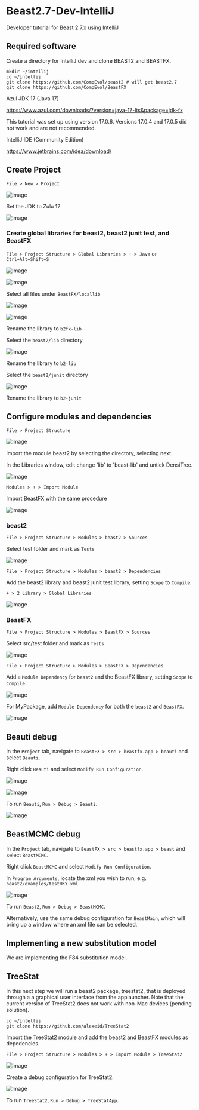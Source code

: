 # Beast2.7-Dev-IntelliJ
Developer tutorial for Beast 2.7.x using IntelliJ

## Required software
Create a directory for IntelliJ dev and clone BEAST2 and BEASTFX.
```
mkdir ~/intellij
cd ~/intellij
git clone https://github.com/CompEvol/beast2 # will get beast2.7
git clone https://github.com/CompEvol/BeastFX
```
Azul JDK 17 (Java 17)

https://www.azul.com/downloads/?version=java-17-lts&package=jdk-fx

This tutorial was set up using version 17.0.6. Versions 17.0.4 and 17.0.5 did not work and are not recommended.

IntelliJ IDE (Community Edition)

https://www.jetbrains.com/idea/download/

## Create Project
`File > New > Project`

![image](https://user-images.githubusercontent.com/52638982/222627863-14ca2f97-433c-4252-8546-e58a2c488d5b.png)

Set the JDK to Zulu 17

![image](https://user-images.githubusercontent.com/52638982/220499283-1814a99e-15e4-43b2-b254-7a93bff2e63b.png)

### Create global libraries for beast2, beast2 junit test, and BeastFX
 
`File > Project Structure > Global Libraries > + > Java` or `Ctrl+Alt+Shift+S`

![image](https://user-images.githubusercontent.com/52638982/222628023-6442000a-9269-4a91-a8eb-fa9bd2645ff0.png)

![image](https://user-images.githubusercontent.com/52638982/222628784-48577171-6f6f-494d-8c9d-41eb42bd30ba.png)

Select all files under `BeastFX/locallib`

![image](https://user-images.githubusercontent.com/52638982/221716049-42a22750-354e-47dd-aefd-7e337b361479.png)

![image](https://user-images.githubusercontent.com/52638982/220791714-61746b8f-2f9a-4742-8d42-7b80e83a5ff7.png)

Rename the library to `b2fx-lib`

Select the `beast2/lib` directory

![image](https://user-images.githubusercontent.com/52638982/220791866-2b020e51-7c17-4b1d-ae36-8c3e3858be5a.png)

Rename the library to `b2-lib`

Select the `beast2/junit` directory

![image](https://user-images.githubusercontent.com/52638982/220791809-50d939b9-5cdb-4567-9708-14fbb9957360.png)

Rename the library to `b2-junit`

## Configure modules and dependencies

`File > Project Structure` 

![image](https://user-images.githubusercontent.com/52638982/220517701-6ca74881-ce05-4e8e-bc98-2682ebee69a8.png)

Import the module beast2 by selecting the directory, selecting next.

In the Libraries window, edit change 'lib' to 'beast-lib' and untick DensiTree.

![image](https://user-images.githubusercontent.com/52638982/228098503-93a9c877-4beb-407f-a36a-060057276d31.png)

`Modules > + > Import Module`

Import BeastFX with the same procedure 

![image](https://user-images.githubusercontent.com/52638982/220517805-44af65bc-d9a3-45f2-978e-c471ba370566.png)

### beast2

`File > Project Structure > Modules > beast2 > Sources`

Select test folder and mark as `Tests`

![image](https://user-images.githubusercontent.com/52638982/220792547-a88afd85-0924-444d-a531-a3180ff5a35f.png)

`File > Project Structure > Modules > beast2 > Dependencies`

Add the beast2 library and beast2 junit test library, setting `Scope` to `Compile`.

`+ > 2 Library > Global Libraries`

![image](https://user-images.githubusercontent.com/52638982/220792674-82b32053-6d07-40d4-8b78-820af9c8a458.png)


### BeastFX

`File > Project Structure > Modules > BeastFX > Sources`

Select src/test folder and mark as `Tests`

![image](https://user-images.githubusercontent.com/52638982/220792971-afeb4c6e-ba5b-4b98-a350-9805a8bdaaff.png)

`File > Project Structure > Modules > BeastFX > Dependencies`

Add a `Module Dependency` for `beast2` and the BeastFX library, setting `Scope` to `Compile`.

![image](https://user-images.githubusercontent.com/52638982/220793088-12622f77-4fcc-486a-8c9a-dff8f1236d5c.png)

For MyPackage, add `Module Dependency` for both the `beast2` and `BeastFX`.

![image](https://user-images.githubusercontent.com/52638982/228100669-f6e8603b-0614-41ed-aae4-759176770510.png)

## Beauti debug

In the `Project` tab, navigate to `BeastFX > src > beastfx.app > beauti` and select `Beauti`.

Right click `Beauti` and select `Modify Run Configuration`. 

![image](https://user-images.githubusercontent.com/52638982/223002867-23a7039b-8b1e-4480-81b1-f41a3c233860.png)

![image](https://user-images.githubusercontent.com/52638982/220799073-0f28c854-5fde-4c39-96ae-345b14cc8444.png)

To run `Beauti`, `Run > Debug > Beauti`.

![image](https://user-images.githubusercontent.com/52638982/223002803-ea996558-a9ac-4009-b866-3e7159414faa.png)

## BeastMCMC debug

In the `Project` tab, navigate to `BeastFX > src > beastfx.app > beast` and select `BeastMCMC`.

Right click `BeastMCMC` and select `Modify Run Configuration`. 

In `Program Arguments`, locate the xml you wish to run, e.g. `beast2/examples/testHKY.xml`

![image](https://user-images.githubusercontent.com/52638982/222629355-98e4bab0-0ae3-4148-b8cf-8c848f4e8728.png)

To run `Beast2`, `Run > Debug > BeastMCMC`.

Alternatively, use the same debug configuration for `BeastMain`, which will bring up a window where an xml file can be selected. 

## Implementing a new substitution model

We are implementing the F84 substitution model.



## TreeStat

In this next step we will run a beast2 package, treestat2, that is deployed through a a graphical user interface from the applauncher.
Note that the current version of TreeStat2 does not work with non-Mac devices (pending solution).

```
cd ~/intellij
git clone https://github.com/alexeid/TreeStat2
```

Import the TreeStat2 module and add the beast2 and BeastFX modules as depedencies.

`File > Project Structure > Modules > + > Import Module > TreeStat2`

![image](https://user-images.githubusercontent.com/52638982/227849975-bceb9245-274c-4576-8e69-c5aadf84a061.png)

Create a debug configuration for TreeStat2.

![image](https://user-images.githubusercontent.com/52638982/223002719-37a5b7db-7a48-4949-9114-19607a337ad1.png)

To run `TreeStat2`, `Run > Debug > TreeStatApp`.
